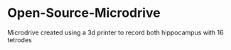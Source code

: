 # Open-Source-Microdrive

Microdrive created using a 3d printer to record both hippocampus with 16 tetrodes
